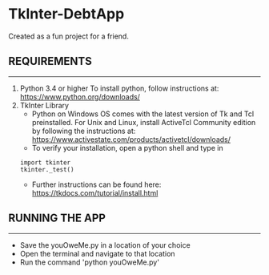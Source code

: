 # TkInter-DebtApp
Created as a fun project for a friend.

## REQUIREMENTS
-------------
1. Python 3.4 or higher
	To install python, follow instructions at: https://www.python.org/downloads/
2. TkInter Library
   - Python on Windows OS comes with the latest version of Tk and Tcl preinstalled. For Unix and Linux, install ActiveTcl Community edition by following the instructions at: https://www.activestate.com/products/activetcl/downloads/
   - To verify your installation, open a python shell and type in 
	```
	import tkinter
	tkinter._test()
	```
   - Further instructions can be found here: https://tkdocs.com/tutorial/install.html

## RUNNING THE APP
----------------
- Save the youOweMe.py in a location of your choice
- Open the terminal and navigate to that location
- Run the command 'python youOweMe.py'

